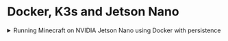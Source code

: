 # Docker, K3s and Jetson Nano

<details><summary>
Running Minecraft on NVIDIA Jetson Nano using Docker with persistence
 </summary>
 <br>
 
 ## Pre-requisite:
 
 - NVIDIA Jetson Board flashed with SD card image(comes with Docker by default)
 
 
 ```
 sudo docker run -d -p 25565:25565 \
                   --gpus all \
                   -e EULA=true \
                   -e ONLINE_MODE=false \
                   -e DIFFICULTY=hard \
                   -e OPS=collabnix  \
                   -e MAX_PLAYERS=50 \
                   -e MOTD="welcome to Collabnix" \
                   -v /tmp/minecraft_data:/data \
                   --name mc 
                   itzg/minecraft-server
```
 
## Checking the logs

```
EST into 1.16.3
[init] Resolving type given VANILLA
[init] server.properties already created, skipping
[init] Setting/adding ops
[init] log4j2.xml already created, skipping
[init] Checking for JSON files.
[init] Setting initial memory to 1G and max to 1G
[init] Starting the Minecraft server...
[12:42:23] [main/INFO]: Environment: authHost='https://authserver.mojang.com', accountsHost='https://api.mojang.com', sessionHost='https://sessionserver.mojang.com', name='PROD'
```


 </details>
